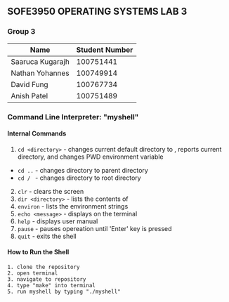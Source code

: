 ## SOFE3950 OPERATING SYSTEMS LAB 3
### Group 3

| Name             | Student Number |
| ---------------- | -------------- |
| Saaruca Kugarajh | 100751441      |
| Nathan Yohannes  | 100749914      |
| David Fung       | 100767734      |
| Anish Patel      | 100751489      |

### Command Line Interpreter: "myshell"

#### Internal Commands

1. `cd <directory>` - changes current default directory to <directory>, reports current directory, and changes PWD environment variable
- `cd ..` - changes directory to parent directory 
- `cd / ` - changes directory to root directory
2. `clr` - clears the screen
3. `dir <directory>` - lists the contents of <directory>
4. `environ` - lists the environment strings
5. `echo <message>` - displays <message> on the terminal
6. `help` - displays user manual
7. `pause` - pauses opereation until 'Enter' key is pressed
8. `quit` - exits the shell

#### How to Run the Shell

```
1. clone the repository
2. open terminal
3. navigate to repository
4. type "make" into terminal
5. run myshell by typing "./myshell"

```
